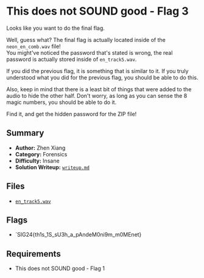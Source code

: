 # This does not SOUND good - Flag 3

Looks like you want to do the final flag.

Well, guess what? The final flag is actually located inside of the `neon_en_comb.wav` file! \
You might've noticed the password that's stated is wrong, the real password is actually stored inside of `en_track5.wav`.

If you did the previous flag, it is something that is similar to it. If you truly understood what you did for the previous flag, you should be able to do this.

Also, keep in mind that there is a least bit of things that were added to the audio to hide the other half. Don't worry, as long as you can sense the 8 magic numbers, you should be able to do it.

Find it, and get the hidden password for the ZIP file!

## Summary
- **Author:** Zhen Xiang
- **Category:** Forensics
- **Difficulty:** Insane
- **Solution Writeup:** [`writeup.md`](./soln/writeup.md)

## Files
- [`en_track5.wav`](./dist/en_track5.wav)

## Flags
- `SIG24{th1s_1S_sU3h_a_pAndeM0ni9m_m0MEnet}

## Requirements
- This does not SOUND good - Flag 1
